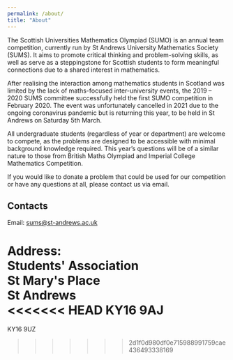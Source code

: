 ```yaml
---
permalink: /about/
title: "About"
---
```


The Scottish Universities Mathematics Olympiad (SUMO) is an annual team competition, currently run by St Andrews University Mathematics Society (SUMS). It aims to promote critical thinking and problem-solving skills, as well as serve as a steppingstone for Scottish students to form meaningful connections due to a shared interest in mathematics.  

After realising the interaction among mathematics students in Scotland was limited by the lack of maths-focused inter-university events, the 2019 – 2020 SUMS committee successfully held the first SUMO competition in February 2020. The event was unfortunately cancelled in 2021 due to the ongoing coronavirus pandemic but is returning this year, to be held in St Andrews on Saturday 5th March.  

All undergraduate students (regardless of year or department) are welcome to compete, as the problems are designed to be accessible with minimal background knowledge required. This year’s questions will be of a similar nature to those from British Maths Olympiad and Imperial College Mathematics Competition. 

If you would like to donate a problem that could be used for our competition or have any questions at all, please contact us via email. 

## Contacts

Email: [sums@st-andrews.ac.uk](mailto:sums@st-andrews.ac.uk)

Address:  \
Students' Association \
St Mary's Place \
St Andrews \
<<<<<<< HEAD
KY16 9AJ  
=======
KY16 9UZ
>>>>>>> 2d1f0d980df0e715988991759cae436493338169
